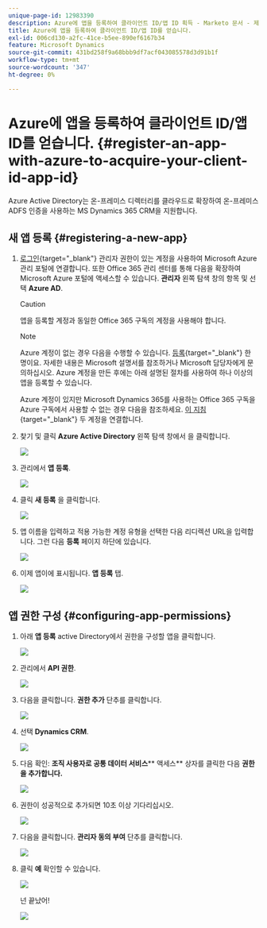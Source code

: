 ```yaml
---
unique-page-id: 12983390
description: Azure에 앱을 등록하여 클라이언트 ID/앱 ID 획득 - Marketo 문서 - 제품 설명서
title: Azure에 앱을 등록하여 클라이언트 ID/앱 ID를 얻습니다.
exl-id: 006cd130-a2fc-41ce-b5ee-890ef6167b34
feature: Microsoft Dynamics
source-git-commit: 431bd258f9a68bbb9df7acf043085578d3d91b1f
workflow-type: tm+mt
source-wordcount: '347'
ht-degree: 0%

---
```


# Azure에 앱을 등록하여 클라이언트 ID/앱 ID를 얻습니다. {#register-an-app-with-azure-to-acquire-your-client-id-app-id}

Azure Active Directory는 온-프레미스 디렉터리를 클라우드로 확장하여 온-프레미스 ADFS 인증을 사용하는 MS Dynamics 365 CRM을 지원합니다.

## 새 앱 등록 {#registering-a-new-app}

1. [로그인](https://login.microsoftonline.com/){target="_blank"} 관리자 권한이 있는 계정을 사용하여 Microsoft Azure 관리 포털에 연결합니다. 또한 Office 365 관리 센터를 통해 다음을 확장하여 Microsoft Azure 포털에 액세스할 수 있습니다. **관리자** 왼쪽 탐색 창의 항목 및 선택 **Azure AD**.

   >[!CAUTION]
   >
   >앱을 등록할 계정과 동일한 Office 365 구독의 계정을 사용해야 합니다.

   >[!NOTE]
   >
   >Azure 계정이 없는 경우 다음을 수행할 수 있습니다. [등록](https://azure.microsoft.com/en-us/free/){target="_blank"} 한 명이요. 자세한 내용은 Microsoft 설명서를 참조하거나 Microsoft 담당자에게 문의하십시오. Azure 계정을 만든 후에는 아래 설명된 절차를 사용하여 하나 이상의 앱을 등록할 수 있습니다.
   >
   >
   >Azure 계정이 있지만 Microsoft Dynamics 365를 사용하는 Office 365 구독을 Azure 구독에서 사용할 수 없는 경우 다음을 참조하세요. [이 지침](https://msdn.microsoft.com/office/office365/howto/setup-development-environment#bk_CreateAzureSubscription){target="_blank"} 두 계정을 연결합니다.

1. 찾기 및 클릭 **Azure Active Directory** 왼쪽 탐색 창에서 을 클릭합니다.

   ![](assets/two.png)

1. 관리에서 **앱 등록**.

   ![](assets/three.png)

1. 클릭 **새 등록** 을 클릭합니다.

   ![](assets/four.png)

1. 앱 이름을 입력하고 적용 가능한 계정 유형을 선택한 다음 리디렉션 URL을 입력합니다. 그런 다음 **등록** 페이지 하단에 있습니다.

   ![](assets/five.png)

1. 이제 앱이에 표시됩니다. **앱 등록** 탭.

   ![](assets/six.png)

## 앱 권한 구성 {#configuring-app-permissions}

1. 아래 **앱 등록** active Directory에서 권한을 구성할 앱을 클릭합니다.

   ![](assets/seven.png)

1. 관리에서 **API 권한**.

   ![](assets/eight.png)

1. 다음을 클릭합니다. **권한 추가** 단추를 클릭합니다.

   ![](assets/nine.png)

1. 선택 **Dynamics CRM**.

   ![](assets/ten.png)

1. 다음 확인: **조직 사용자로 공통 데이터 서비스**** 액세스** 상자를 클릭한 다음 **권한을 추가합니다.**

   ![](assets/eleven.png)

1. 권한이 성공적으로 추가되면 10초 이상 기다리십시오.

   ![](assets/twelve.png)

1. 다음을 클릭합니다. **관리자 동의 부여** 단추를 클릭합니다.

   ![](assets/thirteen.png)

1. 클릭 **예** 확인할 수 있습니다.

   ![](assets/fourteen.png)

   넌 끝났어!

   ![](assets/fifteen.png)
